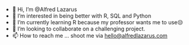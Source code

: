 - 👋 Hi, I’m @Alfred Lazarus
- 👀 I’m interested in being better with R, SQL and Python
- 🌱 I’m currently learning R because my professor wants me to use😒
- 💞️ I’m looking to collaborate on a challenging project.
- 📫 How to reach me ... shoot me via hello@alfredlazarus.com

<!---
lalfred-e/lalfred-e is a ✨ special ✨ repository because its `README.md` (this file) appears on your GitHub profile.
You can click the Preview link to take a look at your changes.
--->
